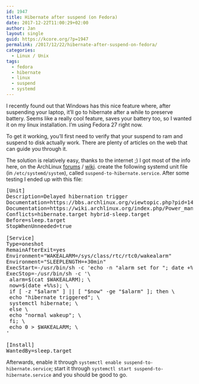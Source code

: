 ```yaml
---
id: 1947
title: Hibernate after suspend (on Fedora)
date: 2017-12-22T11:00:29+02:00
author: Jan
layout: single
guid: https://kcore.org/?p=1947
permalink: /2017/12/22/hibernate-after-suspend-on-fedora/
categories:
  - Linux / Unix
tags:
  - fedora
  - hibernate
  - linux
  - suspend
  - systemd
---
```

I recently found out that Windows has this nice feature where, after suspending your laptop, it&#8217;ll go to hibernate after a while to preserve battery. Seems like a really cool feature, saves your battery too, so I wanted it on my linux installation. I&#8217;m using Fedora 27 right now.

To get it working, you&#8217;ll first need to verify that your suspend to ram and suspend to disk actually work. There are plenty of articles on the web that can guide you through it.

The solution is relatively easy, thanks to the internet ;) I got most of the info here, on the ArchLinux <a href="https://bbs.archlinux.org/viewtopic.php?pid=1420279#p1420279" target="_blank" rel="noopener">forums</a> / <a href="https://wiki.archlinux.org/index.php/Power_management" target="_blank" rel="noopener">wiki</a>. create the following systemd unit file (in `/etc/systemd/system`), called `suspend-to-hibernate.service`. After some testing I ended up with this file:

<pre>[Unit]
Description=Delayed hibernation trigger
Documentation=https://bbs.archlinux.org/viewtopic.php?pid=1420279#p1420279
Documentation=https://wiki.archlinux.org/index.php/Power_management
Conflicts=hibernate.target hybrid-sleep.target
Before=sleep.target
StopWhenUnneeded=true

[Service]
Type=oneshot
RemainAfterExit=yes
Environment="WAKEALARM=/sys/class/rtc/rtc0/wakealarm"
Environment="SLEEPLENGTH=+30min"
ExecStart=-/usr/bin/sh -c 'echo -n "alarm set for "; date +%%s -d$SLEEPLENGTH | tee $WAKEALARM'
ExecStop=-/usr/bin/sh -c '\
 alarm=$(cat $WAKEALARM); \
 now=$(date +%%s); \
 if [ -z "$alarm" ] || [ "$now" -ge "$alarm" ]; then \
 echo "hibernate triggered"; \
 systemctl hibernate; \
 else \
 echo "normal wakeup"; \
 fi; \
 echo 0 &gt; $WAKEALARM; \
'

[Install]
WantedBy=sleep.target</pre>

Afterwards, enable it through `systemctl enable suspend-to-hibernate.service`; start it through `systemctl start suspend-to-hibernate.service` and you should be good to go.